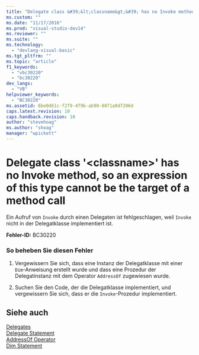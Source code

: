 ```yaml
---
title: "Delegate class &#39;&lt;classname&gt;&#39; has no Invoke method, so an expression of this type cannot be the target of a method call | Microsoft Docs"
ms.custom: ""
ms.date: "11/17/2016"
ms.prod: "visual-studio-dev14"
ms.reviewer: ""
ms.suite: ""
ms.technology: 
  - "devlang-visual-basic"
ms.tgt_pltfrm: ""
ms.topic: "article"
f1_keywords: 
  - "vbc30220"
  - "bc30220"
dev_langs: 
  - "VB"
helpviewer_keywords: 
  - "BC30220"
ms.assetid: 6be0d61c-f2f9-4f9b-ab90-8871a0d7206d
caps.latest.revision: 10
caps.handback.revision: 10
author: "stevehoag"
ms.author: "shoag"
manager: "wpickett"
---
```

# Delegate class &#39;&lt;classname&gt;&#39; has no Invoke method, so an expression of this type cannot be the target of a method call
Ein Aufruf von `Invoke` durch einen Delegaten ist fehlgeschlagen, weil `Invoke` nicht in der Delegatklasse implementiert ist.  
  
 **Fehler\-ID:** BC30220  
  
### So beheben Sie diesen Fehler  
  
1.  Vergewissern Sie sich, dass eine Instanz der Delegatklasse mit einer `Dim`\-Anweisung erstellt wurde und dass eine Prozedur der Delegatinstanz mit dem Operator `AddressOf` zugewiesen wurde.  
  
2.  Suchen Sie den Code, der die Delegatklasse implementiert, und vergewissern Sie sich, dass er die `Invoke`\-Prozedur implementiert.  
  
## Siehe auch  
 [Delegates](../../../visual-basic/programming-guide/language-features/delegates/delegates.md)   
 [Delegate Statement](../../../visual-basic/language-reference/statements/delegate-statement.md)   
 [AddressOf Operator](../../../visual-basic/language-reference/operators/addressof-operator.md)   
 [Dim Statement](../../../visual-basic/language-reference/statements/dim-statement.md)